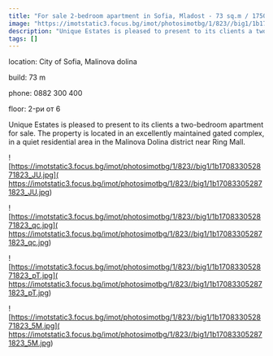 ```yaml
---
title: "For sale 2-bedroom apartment in Sofia, Mladost - 73 sq.m / 175000 EUR :: imot.bg Advertisement"
image: "https://imotstatic3.focus.bg/imot/photosimotbg/1/823//big1/1b170833052871823_pt.jpg"
description: "Unique Estates is pleased to present to its clients a two-bedroom apartment for sale. The property is located in an excellently maintained gated complex, in a quiet residential area in the Malinova Dolina district near Ring Mall."
tags: []
---
```


location: City of Sofia, Malinova dolina

build: 73 m

phone: 0882 300 400

floor: 2-ри от 6

Unique Estates is pleased to present to its clients a two-bedroom apartment for sale. The property is located in an excellently maintained gated complex, in a quiet residential area in the Malinova Dolina district near Ring Mall.


![https://imotstatic3.focus.bg/imot/photosimotbg/1/823//big1/1b170833052871823_JU.jpg]( https://imotstatic3.focus.bg/imot/photosimotbg/1/823//big1/1b170833052871823_JU.jpg)


![https://imotstatic3.focus.bg/imot/photosimotbg/1/823//big1/1b170833052871823_qc.jpg]( https://imotstatic3.focus.bg/imot/photosimotbg/1/823//big1/1b170833052871823_qc.jpg)


![https://imotstatic3.focus.bg/imot/photosimotbg/1/823//big1/1b170833052871823_pT.jpg]( https://imotstatic3.focus.bg/imot/photosimotbg/1/823//big1/1b170833052871823_pT.jpg)


![https://imotstatic3.focus.bg/imot/photosimotbg/1/823//big1/1b170833052871823_5M.jpg]( https://imotstatic3.focus.bg/imot/photosimotbg/1/823//big1/1b170833052871823_5M.jpg)


